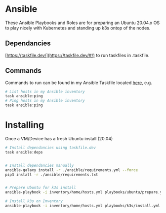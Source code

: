 # Ansible

These Ansible Playbooks and Roles are for preparing an Ubuntu 20.04.x OS to play nicely with Kubernetes and standing up k3s ontop of the nodes.

## Dependancies

[https://taskfile.dev/](https://taskfile.dev/#/) to run taskfiles in .taskfile.

## Commands

Commands to run can be found in my Ansible Taskfile located [here](https://github.com/onedr0p/home-cluster/blob/main/.taskfiles/Taskfile_ansible.yml), e.g.

```bash
# List hosts in my Ansible inventory
task ansible:ping
# Ping hosts in my Ansible inventory
task ansible:ping
```

# Installing

Once a VM/Device has a fresh Ubuntu install (20.04)

```bash
# Install dependancies using taskfile.dev
task ansible:deps


# Install dependancies manually
ansible-galaxy install -r ./ansible/requirements.yml --force
pip3 install -r ./ansible/requirements.txt


# Prepare Ubuntu for k3s install
ansible-playbook -i inventory/home/hosts.yml playbooks/ubuntu/prepare.yml

# Install k3s on Inventory
ansible-playbook -i inventory/home/hosts.yml playbooks/k3s/install.yml
```
